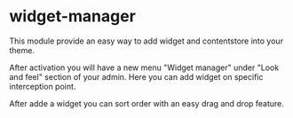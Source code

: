 # widget-manager

This module provide an easy way to add widget and contentstore into your theme.

After activation you will have a new menu "Widget manager" under "Look and feel" section of your admin. Here you can add widget on specific interception point.

After adde a widget you can sort order with an easy drag and drop feature.